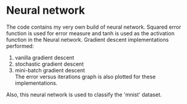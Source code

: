 # Neural network

The code contains my very own build of neural network. Squared error function is used for error measure and tanh is used as the activation function in the Neural network. 
Gradient descent implementations performed:<br/>
1) vanilla gradient descent<br/>
2) stochastic gradient descent<br/>
3) mini-batch gradient descent<br/>
The error versus iterations graph is also plotted for these implementations.<br/>

Also, this neural network is used to classify the 'mnist' dataset. 
